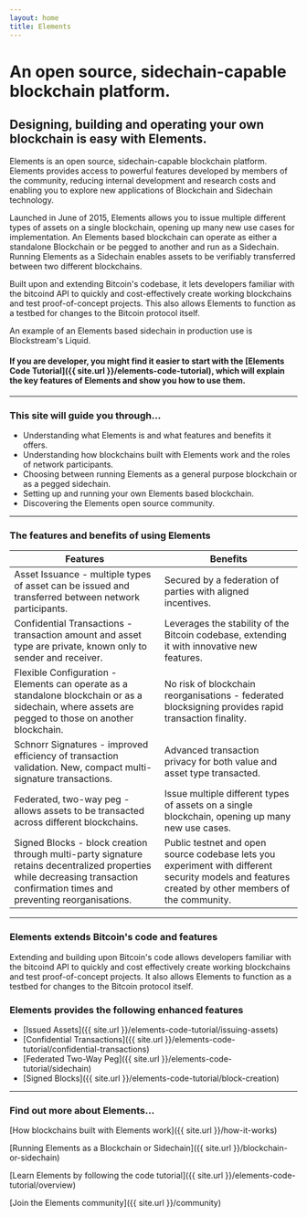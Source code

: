 ```yaml
---
layout: home
title: Elements
---
```

# An open source, sidechain-capable blockchain platform.

## Designing, building and operating your own blockchain is easy with Elements.

Elements is an open source, sidechain-capable blockchain platform. Elements provides access to powerful features developed by members of the community, reducing internal development and research costs and enabling you to explore new applications of Blockchain and Sidechain technology.

Launched in June of 2015, Elements allows you to issue multiple different types of assets on a single blockchain, opening up many new use cases for implementation. An Elements based blockchain can operate as either a standalone Blockchain or be pegged to another and run as a Sidechain. Running Elements as a Sidechain enables assets to be verifiably transferred between two different blockchains. 

Built upon and extending Bitcoin's codebase, it lets developers familiar with the bitcoind API to quickly and cost-effectively create working blockchains and test proof-of-concept projects. This also allows Elements to function as a testbed for changes to the Bitcoin protocol itself. 

An example of an Elements based sidechain in production use is Blockstream's Liquid.

#### If you are developer, you might find it easier to start with the [Elements Code Tutorial]({{ site.url }}/elements-code-tutorial), which will explain the key features of Elements and show you how to use them.
 
* * * 

### This site will guide you through...

* Understanding what Elements is and what features and benefits it offers.
* Understanding how blockchains built with Elements work and the roles of network participants.
* Choosing between running Elements as a general purpose blockchain or as a pegged sidechain.
* Setting up and running your own Elements based blockchain.
* Discovering the Elements open source community.

* * * 

### The features and benefits of using Elements

|Features|Benefits|
|--------|--------|
|    Asset Issuance - multiple types of asset can be issued and transferred between network participants.|    Secured by a federation of parties with aligned incentives.|
|    Confidential Transactions - transaction amount and asset type are private, known only to sender and receiver.|    Leverages the stability of the Bitcoin codebase, extending it with innovative new features.|
|    Flexible Configuration - Elements can operate as a standalone blockchain or as a sidechain, where assets are pegged to those on another blockchain.|    No risk of blockchain reorganisations - federated blocksigning provides rapid transaction finality.|
|    Schnorr Signatures - improved efficiency of transaction validation. New, compact multi-signature transactions.|    Advanced transaction privacy for both value and asset type transacted.|
|     Federated, two-way peg - allows assets to be transacted across different blockchains.|    Issue multiple different types of assets on a single blockchain, opening up many new use cases.|
|    Signed Blocks - block creation through multi-party signature retains decentralized properties while decreasing transaction confirmation times and preventing reorganisations.|    Public testnet and open source codebase lets you experiment with different security models and features created by other members of the community.|

* * * 

### Elements extends Bitcoin's code and features

Extending and building upon Bitcoin's code allows developers familiar with the bitcoind API to quickly and cost effectively create working blockchains and test proof-of-concept projects. It also allows Elements to function as a testbed for changes to the Bitcoin protocol itself. 

### Elements provides the following enhanced features

* [Issued Assets]({{ site.url }}/elements-code-tutorial/issuing-assets)
* [Confidential Transactions]({{ site.url }}/elements-code-tutorial/confidential-transactions)
* [Federated Two-Way Peg]({{ site.url }}/elements-code-tutorial/sidechain)
* [Signed Blocks]({{ site.url }}/elements-code-tutorial/block-creation)

* * * 

### Find out more about Elements...

[How blockchains built with Elements work]({{ site.url }}/how-it-works)

[Running Elements as a Blockchain or Sidechain]({{ site.url }}/blockchain-or-sidechain)

[Learn Elements by following the code tutorial]({{ site.url }}/elements-code-tutorial/overview)

[Join the Elements community]({{ site.url }}/community)

